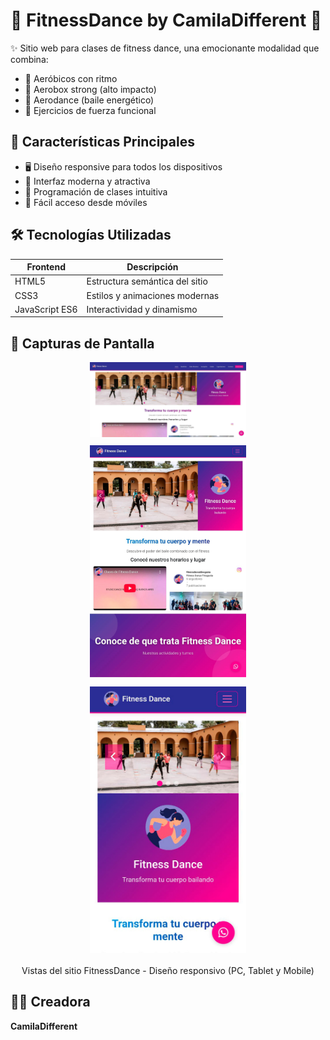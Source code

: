 # 💃 FitnessDance by CamilaDifferent 🕺

✨ Sitio web para clases de fitness dance, una emocionante modalidad que combina:
- 🎵 Aeróbicos con ritmo
- 🥊 Aerobox strong (alto impacto)
- 💃 Aerodance (baile energético)
- 💪 Ejercicios de fuerza funcional

## 🌟 Características Principales
- 🖥️ Diseño responsive para todos los dispositivos
- 🎨 Interfaz moderna y atractiva
- 📅 Programación de clases intuitiva
- 📱 Fácil acceso desde móviles

## 🛠️ Tecnologías Utilizadas
| Frontend       | Descripción                          |
|----------------|--------------------------------------|
| HTML5          | Estructura semántica del sitio       |
| CSS3           | Estilos y animaciones modernas       |
| JavaScript ES6 | Interactividad y dinamismo           |

## 📸 Capturas de Pantalla

<div align="center">
  <div style="display: flex; justify-content: center; gap: 10px; flex-wrap: wrap; align-items: flex-start;">
    <div style="width: 30%; min-width: 250px;">
      <img src="screenshot/pccaptura.jpg" style="width: 100%; height: auto; object-fit: contain;" alt="Versión PC">
    </div>
    <div style="width: 30%; min-width: 250px;">
      <img src="screenshot/tabletcaptura.jpg" style="width: 100%; height: auto; object-fit: contain;" alt="Versión Tablet">
    </div>
    <div style="width: 30%; min-width: 250px;">
      <img src="screenshot/celcaptura.jpg" style="width: 100%; height: auto; object-fit: contain;" alt="Versión Mobile">
    </div>
  </div>
  <br>Vistas del sitio FitnessDance - Diseño responsivo (PC, Tablet y Mobile)
</div>


## 👩‍💻 Creadora
**CamilaDifferent** 
